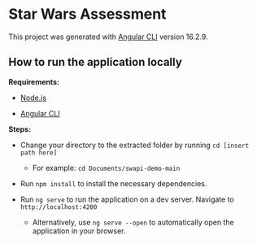 # Star Wars Assessment

This project was generated with [Angular CLI](https://github.com/angular/angular-cli) version 16.2.9.

## How to run the application locally

**Requirements:**
- [Node.js](https://nodejs.org/en)
  
- [Angular CLI](https://github.com/angular/angular-cli)

**Steps:**
- Change your directory to the extracted folder by running `cd [insert path here]`
  
  - For example: `cd Documents/swapi-demo-main`
    
- Run `npm install` to install the necessary dependencies.
  
- Run `ng serve` to run the application on a dev server. Navigate to `http://localhost:4200`
  
  - Alternatively, use `ng serve --open`  to automatically open the application in your browser.
